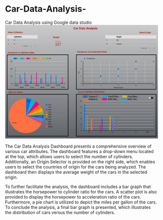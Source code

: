 # Car-Data-Analysis-
Car Data Analysis using Google data studio
<br>
<img src="https://github.com/AliNaqvi110/Car-Data-Analysis-/blob/main/Dashboard1.jpg">
<p> The Car Data Analysis Dashboard presents a comprehensive overview of various car attributes. The dashboard features a drop-down menu located at the top, which allows users to select the number of cylinders. Additionally, an Origin Selector is provided on the right side, which enables users to select the countries of origin for the cars being analyzed. The dashboard then displays the average weight of the cars in the selected origin.</p>

<p>To further facilitate the analysis, the dashboard includes a bar graph that illustrates the horsepower to cylinder ratio for the cars. A scatter plot is also provided to display the horsepower to acceleration ratio of the cars. Furthermore, a pie chart is utilized to depict the miles per gallon of the cars. To conclude the analysis, a final bar graph is presented, which illustrates the distribution of cars versus the number of cylinders.</p>
